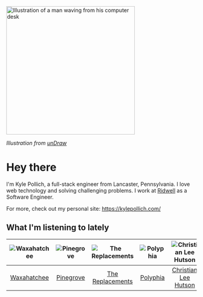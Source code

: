 <img src="https://user-images.githubusercontent.com/6766512/87306713-6f79d900-c4e6-11ea-989a-3242cbfc50c2.png" alt="Illustration of a man waving from his computer desk" height="340" />

_Illustration from [unDraw](https://undraw.co/)_

# Hey there

I'm Kyle Pollich, a full-stack engineer from Lancaster, Pennsylvania. I love web technology and solving challenging problems.
I work at [Ridwell](https://www.ridwell.com/) as a Software Engineer.

For more, check out my personal site: https://kylepollich.com/

## What I'm listening to lately

<!-- begin artists -->
  |![Waxahatchee](https://i.scdn.co/image/373dbf846d126d506ed7855858495e156225fb12)|![Pinegrove](https://i.scdn.co/image/cbed180a43a152df83d00d04bec789ca4c62ea7c)|![The Replacements](https://i.scdn.co/image/7bbcc5b3c7052356202f17ddebadbabaea3acea2)|![Polyphia](https://i.scdn.co/image/19064b362422abad8f6db31878fa1d740d91e969)|![Christian Lee Hutson](https://i.scdn.co/image/e803cdc6e5a109c3fbb7e0b3cd9a63a06c001e9c)|
  |:---:|:---:|:---:|:---:|:---:|
  |[Waxahatchee](https://open.spotify.com/artist/5IWCU0V9evBlW4gIeGY4zF)|[Pinegrove](https://open.spotify.com/artist/2gbT6GPXMis0OAkZbEQCYB)|[The Replacements](https://open.spotify.com/artist/4WPY0N74T3KUja57xMQTZ3)|[Polyphia](https://open.spotify.com/artist/4vGrte8FDu062Ntj0RsPiZ)|[Christian Lee Hutson](https://open.spotify.com/artist/5B7NeaqVrmXPyF05C9tnZ3)|
<!-- end artists -->
